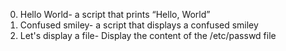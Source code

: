 0. Hello World- a script that prints “Hello, World”
1. Confused smiley-  a script that displays a confused smiley
2. Let's display a file- Display the content of the /etc/passwd file
